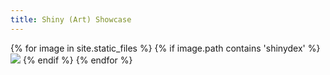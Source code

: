 ```yaml
---
title: Shiny (Art) Showcase
---
```


<div>
{% for image in site.static_files %}
{% if image.path contains 'shinydex' %}
<img src="{{ site.baseurl }}{{ image.path }}" />
{% endif %}
{% endfor %}
</div>
